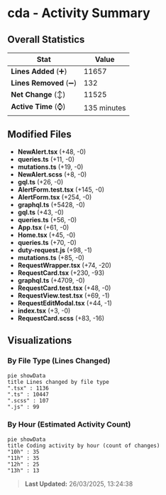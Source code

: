 # cda - Activity Summary 

## Overall Statistics

| Stat                   | Value                                                             |
| ---------------------- | ----------------------------------------------------------------- |
| **Lines Added** (➕)   | 11657                                          |
| **Lines Removed** (➖) | 132                                        |
| **Net Change** (↕)    | 11525                |
| **Active Time** (⌚)   | 135 minutes |


## Modified Files
- **NewAlert.tsx** (+48, -0)
- **queries.ts** (+11, -0)
- **mutations.ts** (+19, -0)
- **NewAlert.scss** (+8, -0)
- **gql.ts** (+26, -0)
- **AlertForm.test.tsx** (+145, -0)
- **AlertForm.tsx** (+254, -0)
- **graphql.ts** (+5428, -0)
- **gql.ts** (+43, -0)
- **queries.ts** (+56, -0)
- **App.tsx** (+61, -0)
- **Home.tsx** (+45, -0)
- **queries.ts** (+70, -0)
- **duty-request.js** (+98, -1)
- **mutations.ts** (+85, -0)
- **RequestWrapper.tsx** (+74, -20)
- **RequestCard.tsx** (+230, -93)
- **graphql.ts** (+4709, -0)
- **RequestCard.test.tsx** (+48, -0)
- **RequestView.test.tsx** (+69, -1)
- **RequestEditModal.tsx** (+44, -1)
- **index.tsx** (+3, -0)
- **RequestCard.scss** (+83, -16)

## Visualizations

### By File Type (Lines Changed)

```mermaid
pie showData
title Lines changed by file type
".tsx" : 1136
".ts" : 10447
".scss" : 107
".js" : 99
```

### By Hour (Estimated Activity Count)

```mermaid
pie showData
title Coding activity by hour (count of changes)
"10h" : 35
"11h" : 35
"12h" : 25
"13h" : 13
```


> **Last Updated:** 26/03/2025, 13:24:38